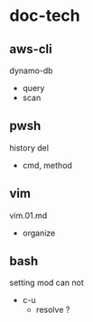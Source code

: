 
# doc-tech


## aws-cli

dynamo-db
- query
- scan


## pwsh

history del
- cmd, method 


## vim

vim.01.md
- organize


## bash

setting mod can not
- c-u
  - resolve ?




